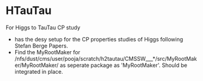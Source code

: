 HTauTau
=======

For Higgs to TauTau CP study

* has the desy setup for the CP properties studies of Higgs following Stefan Berge Papers.
* Find the MyRootMaker for /nfs/dust/cms/user/pooja/scratch/h2tautau/CMSSW___*/src/MyRootMaker/MyRootMaker/ as seperate package as 'MyRootMaker'. Should be integrated in place.